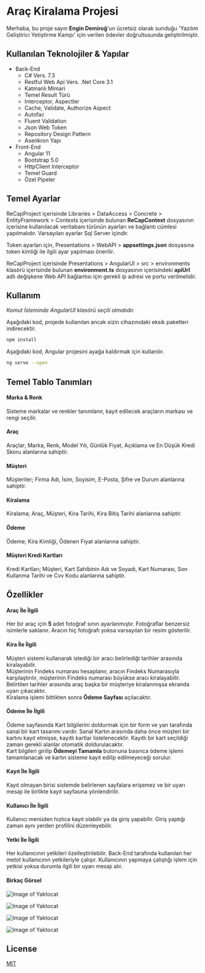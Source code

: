 # Araç Kiralama Projesi

Merhaba, bu proje sayın <b>Engin Demiroğ</b>'un ücretsiz olarak sunduğu 'Yazılım Geliştirici Yetiştirme Kampı' için verilen ödevler doğrultusunda geliştirilmiştir. 

## Kullanılan Teknolojiler & Yapılar

<ul>
    <li>Back-End
    <ul>
        <li>C# Vers. 7.3</li>
        <li>Restful Web Api Vers. .Net Core 3.1</li>
        <li>Katmanlı Mimari</li>
        <li>Temel Result Türü</li>
        <li>Interceptor, Aspectler</li>
        <li>Cache, Validate, Authorize Aspect</li>
        <li>Autofac</li>
        <li>Fluent Validation</li>
        <li>Json Web Token</li>
        <li>Repository Design Pattern</li>
        <li>Asenkron Yapı</li>
    </ul>
    </li>
    <li>Front-End
    <ul>
        <li>Angular 11</li>
        <li>Bootstrap 5.0</li>
        <li>HttpClient Interceptor</li>
        <li>Temel Guard</li>
        <li>Özel Pipeler</li>
    </ul>
    </li>
</ul>

## Temel Ayarlar
ReCapProject içerisinde Libraries > DataAccess > Concrete > EntityFramework > Contexts içerisinde bulunan <b>ReCapContext</b> dosyasının içerisine kullanılacak veritabanı türünün ayarları ve bağlantı cümlesi yapılmalıdır. Varsayılan ayarlar Sql Server içindir.

Token ayarları için, Presentations > WebAPI > <b>appsettings.json</b> dosyasına token kimliği ile ilgili ayar yapılması önerilir.

ReCapProject içerisinde Presentations > AngularUI > src > environments klasörü içerisinde bulunan <b>environment.ts</b> dosyasının içerisindeki <b>apiUrl</b> adlı değişkene Web API bağlantısı için gerekli ip adresi ve portu verilmelidir.

## Kullanım
*Komut İsteminde AngularUI klasörü seçili olmalıdır.*

Aşağıdaki kod, projede kullanılan ancak sizin cihazınıdaki eksik paketleri indirecektir.
```bash
npm install
```

Aşağıdaki kod, Angular projesini ayağa kaldırmak için kullanılır.
```bash
ng serve --open
```

## Temel Tablo Tanımları
#### Marka & Renk
Sisteme markalar ve renkler tanımlanır, kayıt edilecek araçların markası ve rengi seçilir.

#### Araç
Araçlar; Marka, Renk, Model Yılı, Günlük Fiyat, Açıklama ve En Düşük Kredi Skoru alanlarına sahiptir.

#### Müşteri
Müşteriler; Firma Adı, İsim, Soyisim, E-Posta, Şifre ve Durum alanlarına sahiptir.

#### Kiralama
Kiralama; Araç, Müşteri, Kira Tarihi, Kira Bitiş Tarihi alanlarına sahiptir.

#### Ödeme
Ödeme; Kira Kimliği, Ödenen Fiyat alanlarına sahiptir.

#### Müşteri Kredi Kartları
Kredi Kartları; Müşteri, Kart Sahibinin Adı ve Soyadı, Kart Numarası, Son Kullanma Tarihi ve Cvv Kodu alanlarına sahiptir.

## Özellikler
#### Araç İle İlgili
Her bir araç için <b>5</b> adet fotoğraf sınırı ayarlanmıştır. Fotoğraflar benzersiz isimlerle saklanır. Aracın hiç fotoğrafı yoksa varsayılan bir resim gösterilir.

#### Kira İle İlgili
Müşteri sistemi kullanarak istediği bir aracı belirlediği tarihler arasında kiralayabilir. <br>
Müşterinin Findeks numarası hesaplanır, aracın Findeks Numarasıyla karşılaştırılır, müşterinin Findeks numarası büyükse aracı kiralayabilir.<br>
Belirtilen tarihler arasında araç başka bir müşteriye kiralanmışsa ekranda uyarı çıkacaktır.<br>
Kiralama işlemi bittikten sonra <b>Ödeme Sayfası</b> açılacaktır.<br>

#### Ödeme İle İlgili
Ödeme sayfasında Kart bilgilerini doldurmak için bir form ve yan tarafında sanal bir kart tasarımı vardır. Sanal Kartın arasında daha önce müşteri bir kartını kayıt etmişse, kayıtlı kartlar listelenecektir. Kayıtlı bir kart seçildiği zaman gerekli alanlar otomatik doldurulacaktır.<br>
Kart bilgileri girilip <b>Ödemeyi Tamamla</b> butonuna basınca ödeme işlemi tamamlanacak ve kartın sisteme kayıt edilip edilmeyeceği sorulur. 

#### Kayıt İle İlgili
Kayıt olmayan birisi sistemde belirlenen sayfalara erişemez ve bir uyarı mesajı ile birlikte kayıt sayfasına yönlendirilir.

#### Kullanıcı İle İlgili
Kullanıcı menüden hızlıca kayıt olabilir ya da giriş yapabilir. Giriş yaptığı zaman aynı yerden profilini düzenleyebilir.

#### Yetki İle İlgili
Her kullanıcının yetkileri özelleştirilebilir. Back-End tarafında kullanılan her metot kullanıcının yetkileriyle çalışır. Kullanıcının yapmaya çalıştığı işlem için yetkisi yoksa durumla ilgili bir uyarı mesajı alır.

#### Birkaç Görsel

![Image of Yaktocat](https://raw.githubusercontent.com/ozanercan/ReCapProject/master/previewImages/detayliarama.JPG)


![Image of Yaktocat](https://raw.githubusercontent.com/ozanercan/ReCapProject/master/previewImages/aracdetay.JPG)

![Image of Yaktocat](https://raw.githubusercontent.com/ozanercan/ReCapProject/master/previewImages/kira.jpg)

![Image of Yaktocat](https://raw.githubusercontent.com/ozanercan/ReCapProject/master/previewImages/odeme.JPG)


## License
[MIT](https://choosealicense.com/licenses/mit/)
